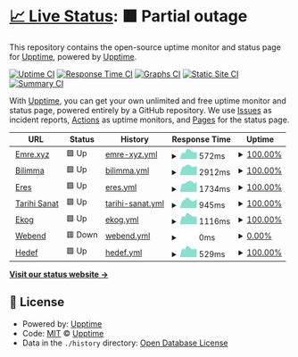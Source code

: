 # [📈 Live Status](https://status.emre.xyz): <!--live status--> **🟧 Partial outage**

This repository contains the open-source uptime monitor and status page for [Upptime](https://upptime.js.org), powered by [Upptime](https://github.com/upptime/upptime).

[![Uptime CI](https://github.com/delirehberi/status/workflows/Uptime%20CI/badge.svg)](https://github.com/delirehberi/status/actions?query=workflow%3A%22Uptime+CI%22)
[![Response Time CI](https://github.com/delirehberi/status/workflows/Response%20Time%20CI/badge.svg)](https://github.com/delirehberi/status/actions?query=workflow%3A%22Response+Time+CI%22)
[![Graphs CI](https://github.com/delirehberi/status/workflows/Graphs%20CI/badge.svg)](https://github.com/delirehberi/status/actions?query=workflow%3A%22Graphs+CI%22)
[![Static Site CI](https://github.com/delirehberi/status/workflows/Static%20Site%20CI/badge.svg)](https://github.com/delirehberi/status/actions?query=workflow%3A%22Static+Site+CI%22)
[![Summary CI](https://github.com/delirehberi/status/workflows/Summary%20CI/badge.svg)](https://github.com/delirehberi/status/actions?query=workflow%3A%22Summary+CI%22)

With [Upptime](https://upptime.js.org), you can get your own unlimited and free uptime monitor and status page, powered entirely by a GitHub repository. We use [Issues](https://github.com/upptime/upptime/issues) as incident reports, [Actions](https://github.com/delirehberi/status/actions) as uptime monitors, and [Pages](https://status.emre.xyz) for the status page.

<!--start: status pages-->
<!-- This summary is generated by Upptime (https://github.com/upptime/upptime) -->
<!-- Do not edit this manually, your changes will be overwritten -->
<!-- prettier-ignore -->
| URL | Status | History | Response Time | Uptime |
| --- | ------ | ------- | ------------- | ------ |
| <img alt="" src="https://icons.duckduckgo.com/ip3/emre.xyz.ico" height="13"> [Emre.xyz](https://emre.xyz) | 🟩 Up | [emre-xyz.yml](https://github.com/delirehberi/status/commits/HEAD/history/emre-xyz.yml) | <details><summary><img alt="Response time graph" src="./graphs/emre-xyz/response-time-week.png" height="20"> 572ms</summary><br><a href="https://status.emre.xyz/history/emre-xyz"><img alt="Response time 670" src="https://img.shields.io/endpoint?url=https%3A%2F%2Fraw.githubusercontent.com%2Fdelirehberi%2Fstatus%2FHEAD%2Fapi%2Femre-xyz%2Fresponse-time.json"></a><br><a href="https://status.emre.xyz/history/emre-xyz"><img alt="24-hour response time 714" src="https://img.shields.io/endpoint?url=https%3A%2F%2Fraw.githubusercontent.com%2Fdelirehberi%2Fstatus%2FHEAD%2Fapi%2Femre-xyz%2Fresponse-time-day.json"></a><br><a href="https://status.emre.xyz/history/emre-xyz"><img alt="7-day response time 572" src="https://img.shields.io/endpoint?url=https%3A%2F%2Fraw.githubusercontent.com%2Fdelirehberi%2Fstatus%2FHEAD%2Fapi%2Femre-xyz%2Fresponse-time-week.json"></a><br><a href="https://status.emre.xyz/history/emre-xyz"><img alt="30-day response time 606" src="https://img.shields.io/endpoint?url=https%3A%2F%2Fraw.githubusercontent.com%2Fdelirehberi%2Fstatus%2FHEAD%2Fapi%2Femre-xyz%2Fresponse-time-month.json"></a><br><a href="https://status.emre.xyz/history/emre-xyz"><img alt="1-year response time 670" src="https://img.shields.io/endpoint?url=https%3A%2F%2Fraw.githubusercontent.com%2Fdelirehberi%2Fstatus%2FHEAD%2Fapi%2Femre-xyz%2Fresponse-time-year.json"></a></details> | <details><summary><a href="https://status.emre.xyz/history/emre-xyz">100.00%</a></summary><a href="https://status.emre.xyz/history/emre-xyz"><img alt="All-time uptime 97.23%" src="https://img.shields.io/endpoint?url=https%3A%2F%2Fraw.githubusercontent.com%2Fdelirehberi%2Fstatus%2FHEAD%2Fapi%2Femre-xyz%2Fuptime.json"></a><br><a href="https://status.emre.xyz/history/emre-xyz"><img alt="24-hour uptime 100.00%" src="https://img.shields.io/endpoint?url=https%3A%2F%2Fraw.githubusercontent.com%2Fdelirehberi%2Fstatus%2FHEAD%2Fapi%2Femre-xyz%2Fuptime-day.json"></a><br><a href="https://status.emre.xyz/history/emre-xyz"><img alt="7-day uptime 100.00%" src="https://img.shields.io/endpoint?url=https%3A%2F%2Fraw.githubusercontent.com%2Fdelirehberi%2Fstatus%2FHEAD%2Fapi%2Femre-xyz%2Fuptime-week.json"></a><br><a href="https://status.emre.xyz/history/emre-xyz"><img alt="30-day uptime 100.00%" src="https://img.shields.io/endpoint?url=https%3A%2F%2Fraw.githubusercontent.com%2Fdelirehberi%2Fstatus%2FHEAD%2Fapi%2Femre-xyz%2Fuptime-month.json"></a><br><a href="https://status.emre.xyz/history/emre-xyz"><img alt="1-year uptime 97.23%" src="https://img.shields.io/endpoint?url=https%3A%2F%2Fraw.githubusercontent.com%2Fdelirehberi%2Fstatus%2FHEAD%2Fapi%2Femre-xyz%2Fuptime-year.json"></a></details>
| <img alt="" src="https://icons.duckduckgo.com/ip3/bilimma.com.ico" height="13"> [Bilimma](https://bilimma.com) | 🟩 Up | [bilimma.yml](https://github.com/delirehberi/status/commits/HEAD/history/bilimma.yml) | <details><summary><img alt="Response time graph" src="./graphs/bilimma/response-time-week.png" height="20"> 2912ms</summary><br><a href="https://status.emre.xyz/history/bilimma"><img alt="Response time 3120" src="https://img.shields.io/endpoint?url=https%3A%2F%2Fraw.githubusercontent.com%2Fdelirehberi%2Fstatus%2FHEAD%2Fapi%2Fbilimma%2Fresponse-time.json"></a><br><a href="https://status.emre.xyz/history/bilimma"><img alt="24-hour response time 3313" src="https://img.shields.io/endpoint?url=https%3A%2F%2Fraw.githubusercontent.com%2Fdelirehberi%2Fstatus%2FHEAD%2Fapi%2Fbilimma%2Fresponse-time-day.json"></a><br><a href="https://status.emre.xyz/history/bilimma"><img alt="7-day response time 2912" src="https://img.shields.io/endpoint?url=https%3A%2F%2Fraw.githubusercontent.com%2Fdelirehberi%2Fstatus%2FHEAD%2Fapi%2Fbilimma%2Fresponse-time-week.json"></a><br><a href="https://status.emre.xyz/history/bilimma"><img alt="30-day response time 3246" src="https://img.shields.io/endpoint?url=https%3A%2F%2Fraw.githubusercontent.com%2Fdelirehberi%2Fstatus%2FHEAD%2Fapi%2Fbilimma%2Fresponse-time-month.json"></a><br><a href="https://status.emre.xyz/history/bilimma"><img alt="1-year response time 3120" src="https://img.shields.io/endpoint?url=https%3A%2F%2Fraw.githubusercontent.com%2Fdelirehberi%2Fstatus%2FHEAD%2Fapi%2Fbilimma%2Fresponse-time-year.json"></a></details> | <details><summary><a href="https://status.emre.xyz/history/bilimma">100.00%</a></summary><a href="https://status.emre.xyz/history/bilimma"><img alt="All-time uptime 99.87%" src="https://img.shields.io/endpoint?url=https%3A%2F%2Fraw.githubusercontent.com%2Fdelirehberi%2Fstatus%2FHEAD%2Fapi%2Fbilimma%2Fuptime.json"></a><br><a href="https://status.emre.xyz/history/bilimma"><img alt="24-hour uptime 100.00%" src="https://img.shields.io/endpoint?url=https%3A%2F%2Fraw.githubusercontent.com%2Fdelirehberi%2Fstatus%2FHEAD%2Fapi%2Fbilimma%2Fuptime-day.json"></a><br><a href="https://status.emre.xyz/history/bilimma"><img alt="7-day uptime 100.00%" src="https://img.shields.io/endpoint?url=https%3A%2F%2Fraw.githubusercontent.com%2Fdelirehberi%2Fstatus%2FHEAD%2Fapi%2Fbilimma%2Fuptime-week.json"></a><br><a href="https://status.emre.xyz/history/bilimma"><img alt="30-day uptime 100.00%" src="https://img.shields.io/endpoint?url=https%3A%2F%2Fraw.githubusercontent.com%2Fdelirehberi%2Fstatus%2FHEAD%2Fapi%2Fbilimma%2Fuptime-month.json"></a><br><a href="https://status.emre.xyz/history/bilimma"><img alt="1-year uptime 99.87%" src="https://img.shields.io/endpoint?url=https%3A%2F%2Fraw.githubusercontent.com%2Fdelirehberi%2Fstatus%2FHEAD%2Fapi%2Fbilimma%2Fuptime-year.json"></a></details>
| <img alt="" src="https://icons.duckduckgo.com/ip3/www.eresbiotech.com.ico" height="13"> [Eres](https://www.eresbiotech.com) | 🟩 Up | [eres.yml](https://github.com/delirehberi/status/commits/HEAD/history/eres.yml) | <details><summary><img alt="Response time graph" src="./graphs/eres/response-time-week.png" height="20"> 1734ms</summary><br><a href="https://status.emre.xyz/history/eres"><img alt="Response time 1596" src="https://img.shields.io/endpoint?url=https%3A%2F%2Fraw.githubusercontent.com%2Fdelirehberi%2Fstatus%2FHEAD%2Fapi%2Feres%2Fresponse-time.json"></a><br><a href="https://status.emre.xyz/history/eres"><img alt="24-hour response time 1828" src="https://img.shields.io/endpoint?url=https%3A%2F%2Fraw.githubusercontent.com%2Fdelirehberi%2Fstatus%2FHEAD%2Fapi%2Feres%2Fresponse-time-day.json"></a><br><a href="https://status.emre.xyz/history/eres"><img alt="7-day response time 1734" src="https://img.shields.io/endpoint?url=https%3A%2F%2Fraw.githubusercontent.com%2Fdelirehberi%2Fstatus%2FHEAD%2Fapi%2Feres%2Fresponse-time-week.json"></a><br><a href="https://status.emre.xyz/history/eres"><img alt="30-day response time 1781" src="https://img.shields.io/endpoint?url=https%3A%2F%2Fraw.githubusercontent.com%2Fdelirehberi%2Fstatus%2FHEAD%2Fapi%2Feres%2Fresponse-time-month.json"></a><br><a href="https://status.emre.xyz/history/eres"><img alt="1-year response time 1596" src="https://img.shields.io/endpoint?url=https%3A%2F%2Fraw.githubusercontent.com%2Fdelirehberi%2Fstatus%2FHEAD%2Fapi%2Feres%2Fresponse-time-year.json"></a></details> | <details><summary><a href="https://status.emre.xyz/history/eres">100.00%</a></summary><a href="https://status.emre.xyz/history/eres"><img alt="All-time uptime 99.63%" src="https://img.shields.io/endpoint?url=https%3A%2F%2Fraw.githubusercontent.com%2Fdelirehberi%2Fstatus%2FHEAD%2Fapi%2Feres%2Fuptime.json"></a><br><a href="https://status.emre.xyz/history/eres"><img alt="24-hour uptime 100.00%" src="https://img.shields.io/endpoint?url=https%3A%2F%2Fraw.githubusercontent.com%2Fdelirehberi%2Fstatus%2FHEAD%2Fapi%2Feres%2Fuptime-day.json"></a><br><a href="https://status.emre.xyz/history/eres"><img alt="7-day uptime 100.00%" src="https://img.shields.io/endpoint?url=https%3A%2F%2Fraw.githubusercontent.com%2Fdelirehberi%2Fstatus%2FHEAD%2Fapi%2Feres%2Fuptime-week.json"></a><br><a href="https://status.emre.xyz/history/eres"><img alt="30-day uptime 100.00%" src="https://img.shields.io/endpoint?url=https%3A%2F%2Fraw.githubusercontent.com%2Fdelirehberi%2Fstatus%2FHEAD%2Fapi%2Feres%2Fuptime-month.json"></a><br><a href="https://status.emre.xyz/history/eres"><img alt="1-year uptime 99.63%" src="https://img.shields.io/endpoint?url=https%3A%2F%2Fraw.githubusercontent.com%2Fdelirehberi%2Fstatus%2FHEAD%2Fapi%2Feres%2Fuptime-year.json"></a></details>
| <img alt="" src="https://icons.duckduckgo.com/ip3/tarihisanat.com.ico" height="13"> [Tarihi Sanat](https://tarihisanat.com) | 🟩 Up | [tarihi-sanat.yml](https://github.com/delirehberi/status/commits/HEAD/history/tarihi-sanat.yml) | <details><summary><img alt="Response time graph" src="./graphs/tarihi-sanat/response-time-week.png" height="20"> 945ms</summary><br><a href="https://status.emre.xyz/history/tarihi-sanat"><img alt="Response time 936" src="https://img.shields.io/endpoint?url=https%3A%2F%2Fraw.githubusercontent.com%2Fdelirehberi%2Fstatus%2FHEAD%2Fapi%2Ftarihi-sanat%2Fresponse-time.json"></a><br><a href="https://status.emre.xyz/history/tarihi-sanat"><img alt="24-hour response time 1215" src="https://img.shields.io/endpoint?url=https%3A%2F%2Fraw.githubusercontent.com%2Fdelirehberi%2Fstatus%2FHEAD%2Fapi%2Ftarihi-sanat%2Fresponse-time-day.json"></a><br><a href="https://status.emre.xyz/history/tarihi-sanat"><img alt="7-day response time 945" src="https://img.shields.io/endpoint?url=https%3A%2F%2Fraw.githubusercontent.com%2Fdelirehberi%2Fstatus%2FHEAD%2Fapi%2Ftarihi-sanat%2Fresponse-time-week.json"></a><br><a href="https://status.emre.xyz/history/tarihi-sanat"><img alt="30-day response time 951" src="https://img.shields.io/endpoint?url=https%3A%2F%2Fraw.githubusercontent.com%2Fdelirehberi%2Fstatus%2FHEAD%2Fapi%2Ftarihi-sanat%2Fresponse-time-month.json"></a><br><a href="https://status.emre.xyz/history/tarihi-sanat"><img alt="1-year response time 936" src="https://img.shields.io/endpoint?url=https%3A%2F%2Fraw.githubusercontent.com%2Fdelirehberi%2Fstatus%2FHEAD%2Fapi%2Ftarihi-sanat%2Fresponse-time-year.json"></a></details> | <details><summary><a href="https://status.emre.xyz/history/tarihi-sanat">100.00%</a></summary><a href="https://status.emre.xyz/history/tarihi-sanat"><img alt="All-time uptime 99.58%" src="https://img.shields.io/endpoint?url=https%3A%2F%2Fraw.githubusercontent.com%2Fdelirehberi%2Fstatus%2FHEAD%2Fapi%2Ftarihi-sanat%2Fuptime.json"></a><br><a href="https://status.emre.xyz/history/tarihi-sanat"><img alt="24-hour uptime 100.00%" src="https://img.shields.io/endpoint?url=https%3A%2F%2Fraw.githubusercontent.com%2Fdelirehberi%2Fstatus%2FHEAD%2Fapi%2Ftarihi-sanat%2Fuptime-day.json"></a><br><a href="https://status.emre.xyz/history/tarihi-sanat"><img alt="7-day uptime 100.00%" src="https://img.shields.io/endpoint?url=https%3A%2F%2Fraw.githubusercontent.com%2Fdelirehberi%2Fstatus%2FHEAD%2Fapi%2Ftarihi-sanat%2Fuptime-week.json"></a><br><a href="https://status.emre.xyz/history/tarihi-sanat"><img alt="30-day uptime 100.00%" src="https://img.shields.io/endpoint?url=https%3A%2F%2Fraw.githubusercontent.com%2Fdelirehberi%2Fstatus%2FHEAD%2Fapi%2Ftarihi-sanat%2Fuptime-month.json"></a><br><a href="https://status.emre.xyz/history/tarihi-sanat"><img alt="1-year uptime 99.58%" src="https://img.shields.io/endpoint?url=https%3A%2F%2Fraw.githubusercontent.com%2Fdelirehberi%2Fstatus%2FHEAD%2Fapi%2Ftarihi-sanat%2Fuptime-year.json"></a></details>
| <img alt="" src="https://icons.duckduckgo.com/ip3/ekog.org.ico" height="13"> [Ekog](https://ekog.org) | 🟩 Up | [ekog.yml](https://github.com/delirehberi/status/commits/HEAD/history/ekog.yml) | <details><summary><img alt="Response time graph" src="./graphs/ekog/response-time-week.png" height="20"> 1116ms</summary><br><a href="https://status.emre.xyz/history/ekog"><img alt="Response time 1289" src="https://img.shields.io/endpoint?url=https%3A%2F%2Fraw.githubusercontent.com%2Fdelirehberi%2Fstatus%2FHEAD%2Fapi%2Fekog%2Fresponse-time.json"></a><br><a href="https://status.emre.xyz/history/ekog"><img alt="24-hour response time 1317" src="https://img.shields.io/endpoint?url=https%3A%2F%2Fraw.githubusercontent.com%2Fdelirehberi%2Fstatus%2FHEAD%2Fapi%2Fekog%2Fresponse-time-day.json"></a><br><a href="https://status.emre.xyz/history/ekog"><img alt="7-day response time 1116" src="https://img.shields.io/endpoint?url=https%3A%2F%2Fraw.githubusercontent.com%2Fdelirehberi%2Fstatus%2FHEAD%2Fapi%2Fekog%2Fresponse-time-week.json"></a><br><a href="https://status.emre.xyz/history/ekog"><img alt="30-day response time 1329" src="https://img.shields.io/endpoint?url=https%3A%2F%2Fraw.githubusercontent.com%2Fdelirehberi%2Fstatus%2FHEAD%2Fapi%2Fekog%2Fresponse-time-month.json"></a><br><a href="https://status.emre.xyz/history/ekog"><img alt="1-year response time 1289" src="https://img.shields.io/endpoint?url=https%3A%2F%2Fraw.githubusercontent.com%2Fdelirehberi%2Fstatus%2FHEAD%2Fapi%2Fekog%2Fresponse-time-year.json"></a></details> | <details><summary><a href="https://status.emre.xyz/history/ekog">100.00%</a></summary><a href="https://status.emre.xyz/history/ekog"><img alt="All-time uptime 99.39%" src="https://img.shields.io/endpoint?url=https%3A%2F%2Fraw.githubusercontent.com%2Fdelirehberi%2Fstatus%2FHEAD%2Fapi%2Fekog%2Fuptime.json"></a><br><a href="https://status.emre.xyz/history/ekog"><img alt="24-hour uptime 100.00%" src="https://img.shields.io/endpoint?url=https%3A%2F%2Fraw.githubusercontent.com%2Fdelirehberi%2Fstatus%2FHEAD%2Fapi%2Fekog%2Fuptime-day.json"></a><br><a href="https://status.emre.xyz/history/ekog"><img alt="7-day uptime 100.00%" src="https://img.shields.io/endpoint?url=https%3A%2F%2Fraw.githubusercontent.com%2Fdelirehberi%2Fstatus%2FHEAD%2Fapi%2Fekog%2Fuptime-week.json"></a><br><a href="https://status.emre.xyz/history/ekog"><img alt="30-day uptime 100.00%" src="https://img.shields.io/endpoint?url=https%3A%2F%2Fraw.githubusercontent.com%2Fdelirehberi%2Fstatus%2FHEAD%2Fapi%2Fekog%2Fuptime-month.json"></a><br><a href="https://status.emre.xyz/history/ekog"><img alt="1-year uptime 99.39%" src="https://img.shields.io/endpoint?url=https%3A%2F%2Fraw.githubusercontent.com%2Fdelirehberi%2Fstatus%2FHEAD%2Fapi%2Fekog%2Fuptime-year.json"></a></details>
| <img alt="" src="https://icons.duckduckgo.com/ip3/webend.org.ico" height="13"> [Webend](https://webend.org) | 🟥 Down | [webend.yml](https://github.com/delirehberi/status/commits/HEAD/history/webend.yml) | <details><summary><img alt="Response time graph" src="./graphs/webend/response-time-week.png" height="20"> 0ms</summary><br><a href="https://status.emre.xyz/history/webend"><img alt="Response time 376" src="https://img.shields.io/endpoint?url=https%3A%2F%2Fraw.githubusercontent.com%2Fdelirehberi%2Fstatus%2FHEAD%2Fapi%2Fwebend%2Fresponse-time.json"></a><br><a href="https://status.emre.xyz/history/webend"><img alt="24-hour response time 0" src="https://img.shields.io/endpoint?url=https%3A%2F%2Fraw.githubusercontent.com%2Fdelirehberi%2Fstatus%2FHEAD%2Fapi%2Fwebend%2Fresponse-time-day.json"></a><br><a href="https://status.emre.xyz/history/webend"><img alt="7-day response time 0" src="https://img.shields.io/endpoint?url=https%3A%2F%2Fraw.githubusercontent.com%2Fdelirehberi%2Fstatus%2FHEAD%2Fapi%2Fwebend%2Fresponse-time-week.json"></a><br><a href="https://status.emre.xyz/history/webend"><img alt="30-day response time 615" src="https://img.shields.io/endpoint?url=https%3A%2F%2Fraw.githubusercontent.com%2Fdelirehberi%2Fstatus%2FHEAD%2Fapi%2Fwebend%2Fresponse-time-month.json"></a><br><a href="https://status.emre.xyz/history/webend"><img alt="1-year response time 376" src="https://img.shields.io/endpoint?url=https%3A%2F%2Fraw.githubusercontent.com%2Fdelirehberi%2Fstatus%2FHEAD%2Fapi%2Fwebend%2Fresponse-time-year.json"></a></details> | <details><summary><a href="https://status.emre.xyz/history/webend">0.00%</a></summary><a href="https://status.emre.xyz/history/webend"><img alt="All-time uptime 93.30%" src="https://img.shields.io/endpoint?url=https%3A%2F%2Fraw.githubusercontent.com%2Fdelirehberi%2Fstatus%2FHEAD%2Fapi%2Fwebend%2Fuptime.json"></a><br><a href="https://status.emre.xyz/history/webend"><img alt="24-hour uptime 0.00%" src="https://img.shields.io/endpoint?url=https%3A%2F%2Fraw.githubusercontent.com%2Fdelirehberi%2Fstatus%2FHEAD%2Fapi%2Fwebend%2Fuptime-day.json"></a><br><a href="https://status.emre.xyz/history/webend"><img alt="7-day uptime 0.00%" src="https://img.shields.io/endpoint?url=https%3A%2F%2Fraw.githubusercontent.com%2Fdelirehberi%2Fstatus%2FHEAD%2Fapi%2Fwebend%2Fuptime-week.json"></a><br><a href="https://status.emre.xyz/history/webend"><img alt="30-day uptime 45.19%" src="https://img.shields.io/endpoint?url=https%3A%2F%2Fraw.githubusercontent.com%2Fdelirehberi%2Fstatus%2FHEAD%2Fapi%2Fwebend%2Fuptime-month.json"></a><br><a href="https://status.emre.xyz/history/webend"><img alt="1-year uptime 93.30%" src="https://img.shields.io/endpoint?url=https%3A%2F%2Fraw.githubusercontent.com%2Fdelirehberi%2Fstatus%2FHEAD%2Fapi%2Fwebend%2Fuptime-year.json"></a></details>
| <img alt="" src="https://icons.duckduckgo.com/ip3/hedef.im.ico" height="13"> [Hedef](https://hedef.im) | 🟩 Up | [hedef.yml](https://github.com/delirehberi/status/commits/HEAD/history/hedef.yml) | <details><summary><img alt="Response time graph" src="./graphs/hedef/response-time-week.png" height="20"> 529ms</summary><br><a href="https://status.emre.xyz/history/hedef"><img alt="Response time 549" src="https://img.shields.io/endpoint?url=https%3A%2F%2Fraw.githubusercontent.com%2Fdelirehberi%2Fstatus%2FHEAD%2Fapi%2Fhedef%2Fresponse-time.json"></a><br><a href="https://status.emre.xyz/history/hedef"><img alt="24-hour response time 879" src="https://img.shields.io/endpoint?url=https%3A%2F%2Fraw.githubusercontent.com%2Fdelirehberi%2Fstatus%2FHEAD%2Fapi%2Fhedef%2Fresponse-time-day.json"></a><br><a href="https://status.emre.xyz/history/hedef"><img alt="7-day response time 529" src="https://img.shields.io/endpoint?url=https%3A%2F%2Fraw.githubusercontent.com%2Fdelirehberi%2Fstatus%2FHEAD%2Fapi%2Fhedef%2Fresponse-time-week.json"></a><br><a href="https://status.emre.xyz/history/hedef"><img alt="30-day response time 527" src="https://img.shields.io/endpoint?url=https%3A%2F%2Fraw.githubusercontent.com%2Fdelirehberi%2Fstatus%2FHEAD%2Fapi%2Fhedef%2Fresponse-time-month.json"></a><br><a href="https://status.emre.xyz/history/hedef"><img alt="1-year response time 549" src="https://img.shields.io/endpoint?url=https%3A%2F%2Fraw.githubusercontent.com%2Fdelirehberi%2Fstatus%2FHEAD%2Fapi%2Fhedef%2Fresponse-time-year.json"></a></details> | <details><summary><a href="https://status.emre.xyz/history/hedef">100.00%</a></summary><a href="https://status.emre.xyz/history/hedef"><img alt="All-time uptime 99.93%" src="https://img.shields.io/endpoint?url=https%3A%2F%2Fraw.githubusercontent.com%2Fdelirehberi%2Fstatus%2FHEAD%2Fapi%2Fhedef%2Fuptime.json"></a><br><a href="https://status.emre.xyz/history/hedef"><img alt="24-hour uptime 100.00%" src="https://img.shields.io/endpoint?url=https%3A%2F%2Fraw.githubusercontent.com%2Fdelirehberi%2Fstatus%2FHEAD%2Fapi%2Fhedef%2Fuptime-day.json"></a><br><a href="https://status.emre.xyz/history/hedef"><img alt="7-day uptime 100.00%" src="https://img.shields.io/endpoint?url=https%3A%2F%2Fraw.githubusercontent.com%2Fdelirehberi%2Fstatus%2FHEAD%2Fapi%2Fhedef%2Fuptime-week.json"></a><br><a href="https://status.emre.xyz/history/hedef"><img alt="30-day uptime 100.00%" src="https://img.shields.io/endpoint?url=https%3A%2F%2Fraw.githubusercontent.com%2Fdelirehberi%2Fstatus%2FHEAD%2Fapi%2Fhedef%2Fuptime-month.json"></a><br><a href="https://status.emre.xyz/history/hedef"><img alt="1-year uptime 99.93%" src="https://img.shields.io/endpoint?url=https%3A%2F%2Fraw.githubusercontent.com%2Fdelirehberi%2Fstatus%2FHEAD%2Fapi%2Fhedef%2Fuptime-year.json"></a></details>

<!--end: status pages-->

[**Visit our status website →**](https://status.emre.xyz)

## 📄 License

- Powered by: [Upptime](https://github.com/upptime/upptime)
- Code: [MIT](./LICENSE) © [Upptime](https://upptime.js.org)
- Data in the `./history` directory: [Open Database License](https://opendatacommons.org/licenses/odbl/1-0/)
